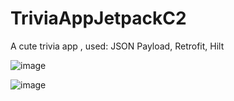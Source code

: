# TriviaAppJetpackC2
A cute trivia app  , used: JSON Payload, Retrofit, Hilt

![image](https://github.com/SergiuDornea/TriviaAppJetpackC2/assets/88648596/4319dcc8-870f-4ac1-a9ae-9923006613a7)

![image](https://github.com/SergiuDornea/TriviaAppJetpackC2/assets/88648596/1bddb414-8d5b-40f6-9d6e-ca3f3f3ec304)


